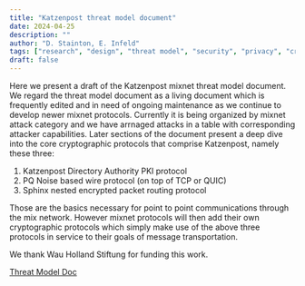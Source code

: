 ```yaml
---
title: "Katzenpost threat model document"
date: 2024-04-25
description: ""
author: "D. Stainton, E. Infeld"
tags: ["research", "design", "threat model", "security", "privacy", "cryptography"]
draft: false
---
```


Here we present a draft of the Katzenpost mixnet threat model document.
We regard the threat model document as a living document which is frequently
edited and in need of ongoing maintenance as we continue to develop newer
mixnet protocols. Currently it is being organized by mixnet attack category
and we have arrnaged attacks in a table with corresponding attacker
capabilities. Later sections of the document present a deep dive into the core cryptographic
protocols that comprise Katzenpost, namely these three:

1. Katzenpost Directory Authority PKI protocol
2. PQ Noise based wire protocol (on top of TCP or QUIC)
3. Sphinx nested encrypted packet routing protocol

Those are the basics necessary for point to point communications through the mix network.
However mixnet protocols will then add their own cryptographic protocols which simply
make use of the above three protocols in service to their goals of message transportation.

We thank Wau Holland Stiftung for funding this work.

[Threat Model Doc](https://katzenpost.network/research/Threat_Model_Doc.pdf)
